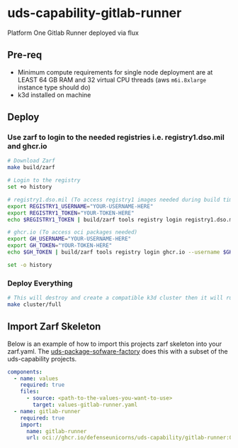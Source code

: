 # uds-capability-gitlab-runner
Platform One Gitlab Runner deployed via flux

## Pre-req
- Minimum compute requirements for single node deployment are at LEAST 64 GB RAM and 32 virtual CPU threads (aws `m6i.8xlarge` instance type should do)
- k3d installed on machine

## Deploy

### Use zarf to login to the needed registries i.e. registry1.dso.mil and ghcr.io

```bash
# Download Zarf
make build/zarf

# Login to the registry
set +o history

# registry1.dso.mil (To access registry1 images needed during build time)
export REGISTRY1_USERNAME="YOUR-USERNAME-HERE"
export REGISTRY1_TOKEN="YOUR-TOKEN-HERE"
echo $REGISTRY1_TOKEN | build/zarf tools registry login registry1.dso.mil --username $REGISTRY1_USERNAME --password-stdin

# ghcr.io (To access oci packages needed)
export GH_USERNAME="YOUR-USERNAME-HERE"
export GH_TOKEN="YOUR-TOKEN-HERE"
echo $GH_TOKEN | build/zarf tools registry login ghcr.io --username $GH_USERNAME --password-stdin

set -o history
```

### Deploy Everything

```bash
# This will destroy and create a compatible k3d cluster then it will run make build/all and make deploy/all. Follow the breadcrumbs in the Makefile to see what and how its doing it.
make cluster/full
```

## Import Zarf Skeleton
Below is an example of how to import this projects zarf skeleton into your zarf.yaml. The [uds-package-sofware-factory](https://github.com/defenseunicorns/uds-package-software-factory.git) does this with a subset of the uds-capability projects.

```yaml
components:
  - name: values
    required: true
    files:
      - source: <path-to-the-values-you-want-to-use>
        target: values-gitlab-runner.yaml
  - name: gitlab-runner
    required: true
    import:
      name: gitlab-runner
      url: oci://ghcr.io/defenseunicorns/uds-capability/gitlab-runner:0.0.3-skeleton
```